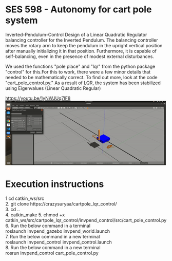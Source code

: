 
<h1>SES 598 - Autonomy for cart pole system</h1>

Inverted-Pendulum-Control
Design of a Linear Quadratic Regulator balancing controller for the Inverted Pendulum. The balancing controller moves the rotary arm to keep the pendulum in the upright vertical position after manually initializing it in that position. Furthermore, it is capable of self-balancing, even in the presence of modest external disturbances.

We used the functions "pole place" and "lqr" from the python package "control" for this.For this to work, there were a few minor details that needed to be mathematically correct. To find out more, look at the code "cart_pole_control.py."
As a result of LQR, the system has been stabilized using Eigenvalues (Linear Quadratic Regular)

https://youtu.be/1yNWJUq7lF8
<img src="demo.gif" width="500" height="200" />
<br>
<!-- ![Alt Text](demo.gif) -->

<h1>Execution instructions</h1>

1 cd catkin_ws/src  
2. git clone https://crazysuryaa/cartpole_lqr_control/  
3. cd ..  
4. catkin_make
5. chmod +x catkin_ws/src/cartpole_lqr_control/invpend_control/src/cart_pole_control.py  
6. Run the below command in a terminal  
   roslaunch invpend_gazebo invpend_world.launch  
7. Run the below command in a new terminal  
    roslaunch invpend_control invpend_control.launch   
8. Run the below command in a new terminal  
    rosrun invpend_control cart_pole_control.py  
   

